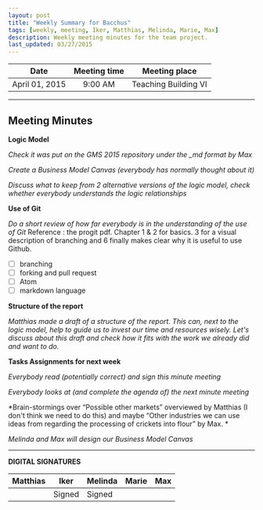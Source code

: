 ```yaml
---
layout: post
title: "Weekly Summary for Bacchus"
tags: [weekly, meeting, Iker, Matthias, Melinda, Marie, Max]
description: Weekly meeting minutes for the team project.
last_updated: 03/27/2015
---
```


|**Date** |**Meeting time**|**Meeting place**
| ------------- |:----------------:|:-------:
|April 01, 2015| 9:00 AM | Teaching Building VI


----------


Meeting Minutes
------
**Logic Model**

*Check it was put on the GMS 2015 repository under the _md format by Max*

*Create a Business Model Canvas (everybody has normally thought about it)*

*Discuss what to keep from 2 alternative versions of the logic model, check whether everybody understands the logic relationships*


**Use of Git**

*Do a short review of how far everybody is in the understanding of the use of Git*
Reference : the progit pdf. Chapter 1 & 2 for basics. 3 for a visual description of branching and 6 finally makes clear why it is useful to use Github.
- [ ] branching
- [ ] forking and pull request
- [ ] Atom
- [ ] markdown language

**Structure of the report**

*Matthias made a draft of a structure of the report. This can, next to the logic model, help to guide us to invest our time and resources wisely. Let's discuss about this draft and check how it fits with the work we already did and want to do.*

**Tasks Assignments for next week**

*Everybody read (potentially correct) and sign this minute meeting*

*Everybody looks at (and complete the agenda of) the next minute meeting*


*Brain-stormings over “Possible other markets” overviewed by Matthias (I don't think we need to do this) and maybe “Other industries we can use ideas from regarding the processing of crickets into flour” by Max. *

*Melinda and Max will design our Business Model Canvas*




----------


**DIGITAL SIGNATURES**

|**Matthias** |**Iker**|**Melinda**|**Marie**|**Max**|
|----------------|----------------|----------------|----------------|----------------|
| |Signed |Signed | | |
